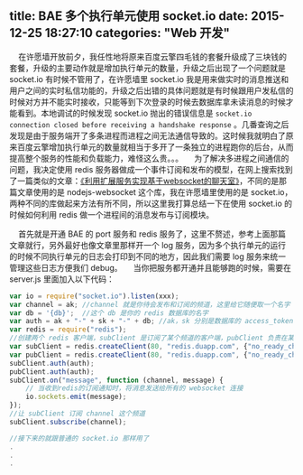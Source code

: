 ﻿title: BAE 多个执行单元使用 socket.io
date: 2015-12-25 18:27:10
categories: "Web 开发"
---

&nbsp;&nbsp;&nbsp;&nbsp;在许愿墙开放前夕，我任性地将原来百度云擎四毛钱的套餐升级成了三块钱的套餐，升级的主要动作就是增加执行单元的数量，升级之后出现了一个问题就是 socket.io 有时候不管用了，在许愿墙里 socket.io 我是用来做实时的消息推送和用户之间的实时私信功能的，升级之后出错的具体问题就是有时候跟用户发私信的时候对方并不能实时接收，只能等到下次登录的时候去数据库拿未读消息的时候才能看到。本地调试的时候发现 socket.io 抛出的错误信息是 `socket.io connection closed before receiving a handshake response` 。几番查询之后发现是由于服务端开了多条进程而进程之间无法通信导致的。这时候我就明白了原来百度云擎增加执行单元的数量就相当于多开了一条独立的进程跑你的后台，从而提高整个服务的性能和负载能力，难怪这么贵。。。
&nbsp;&nbsp;&nbsp;&nbsp;为了解决多进程之间通信的问题，我决定使用 redis 服务器做成一个事件订阅和发布的模型，在网上搜索找到了一篇类似的文章：[《利用扩展服务实现基于websocket的聊天室》][1]，不同的是那篇文章使用的是 nodejs-websocket 这个库，我在许愿墙里使用的是 socket.io，两种不同的库做起来方法有所不同，所以这里我打算总结一下在使用 socket.io 的时候如何利用 redis 做一个进程间的消息发布与订阅模块。


<!-- more -->

&nbsp;&nbsp;&nbsp;&nbsp;首先就是开通 BAE 的 port 服务和 redis 服务了，这里不赘述，参考上面那篇文章就行，另外最好也像文章里那样开一个 log 服务，因为多个执行单元的运行的时候不同执行单元的日志会打印到不同的地方，因此我们需要 log 服务来统一管理这些日志方便我们 debug。
&nbsp;&nbsp;&nbsp;&nbsp;当你把服务都开通并且能够跑的时候，需要在 server.js 里面加入以下代码：

```javascript
var io = require("socket.io").listen(xxx);
var channel = ak; //channel 就是你待会发布和订阅的频道，这里给它随便取一个名字
var db = '{db}';  //这个 db 是你的 redis 数据库的名字
var auth = ak + "-" + sk + "-" + db; //ak，sk 分别是数据库的 access_token 和 secret_token，在 BAE 后台可查
var redis = require("redis"); 
//创建两个 redis 客户端，subClient 是订阅了某个频道的客户端，pubClient 负责在某个频道发布消息的客户端
var subClient = redis.createClient(80, "redis.duapp.com", {"no_ready_check": true}); 
var pubClient = redis.createClient(80, "redis.duapp.com", {"no_ready_check": true}); 
subClient.auth(auth); 
pubClient.auth(auth); 
subClient.on("message", function (channel, message) { 
    // 当收到redis的订阅通知时，将消息发送给所有的 websocket 连接 
    io.sockets.emit(message);
}); 
//让 subClient 订阅 channel 这个频道
subClient.subscribe(channel);

//接下来的就跟普通的 socket.io 那样用了
.
.
.
```


  [1]: http://godbae.duapp.com/?p=1096